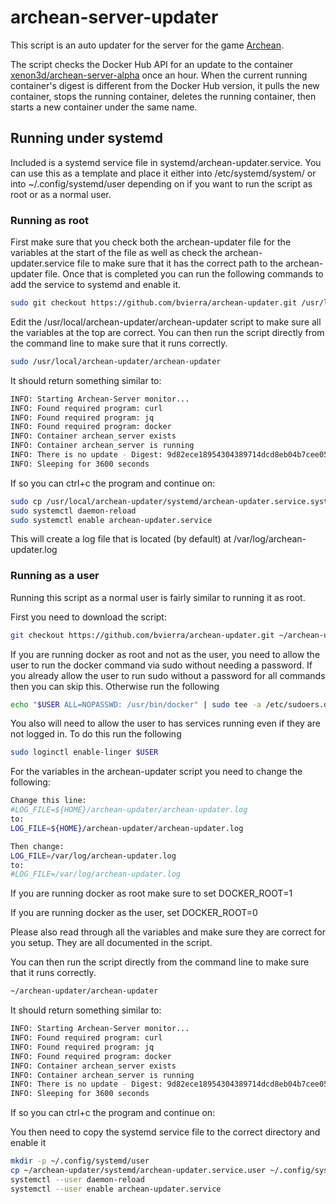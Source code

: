 # archean-server-updater

This script is an auto updater for the server for the game [Archean](https://store.steampowered.com/app/2941660/Archean/).

The script checks the Docker Hub API for an update to the container [xenon3d/archean-server-alpha](https://hub.docker.com/r/xenon3d/archean-server-alpha) once an hour. When the current running container's digest is different from the Docker Hub version, it pulls the new container, stops the running container, deletes the running container, then starts a new container under the same name.

## Running under systemd

Included is a systemd service file in systemd/archean-updater.service. You can use this as a template and place it either into /etc/systemd/system/ or into ~/.config/systemd/user depending on if you want to run the script as root or as a normal user.

### Running as root

First make sure that you check both the archean-updater file for the variables at the start of the file as well as check the archean-updater.service file to make sure that it has the correct path to the archean-updater file. Once that is completed you can run the following commands to add the service to systemd and enable it.

```bash
sudo git checkout https://github.com/bvierra/archean-updater.git /usr/local/archean-updater
```

Edit the /usr/local/archean-updater/archean-updater script to make sure all the variables at the top are correct. You can then run the script directly from the command line to make sure that it runs correctly.

```bash
sudo /usr/local/archean-updater/archean-updater
```

It should return something similar to:

```bash
INFO: Starting Archean-Server monitor...
INFO: Found required program: curl
INFO: Found required program: jq
INFO: Found required program: docker
INFO: Container archean_server exists
INFO: Container archean_server is running
INFO: There is no update - Digest: 9d82ece18954304389714dcd8eb04b7cee05e072e9c88c5d6659f8e35aa5160f
INFO: Sleeping for 3600 seconds
```

If so you can ctrl+c the program and continue on:

```bash
sudo cp /usr/local/archean-updater/systemd/archean-updater.service.system /etc/systemd/system/archean-updater.service
sudo systemctl daemon-reload
sudo systemctl enable archean-updater.service
```

This will create a log file that is located (by default) at /var/log/archean-updater.log

### Running as a user

Running this script as a normal user is fairly similar to running it as root.

First you need to download the script:

```bash
git checkout https://github.com/bvierra/archean-updater.git ~/archean-updater
```

If you are running docker as root and not as the user, you need to allow the user to run the docker command via sudo without needing a password. If you already allow the user to run sudo without a password for all commands then you can skip this. Otherwise run the following

```bash
echo "$USER ALL=NOPASSWD: /usr/bin/docker" | sudo tee -a /etc/sudoers.d/$USER > /dev/null
```

You also will need to allow the user to has services running even if they are not logged in. To do this run the following

```bash
sudo loginctl enable-linger $USER
```

For the variables in the archean-updater script you need to change the following:

```bash
Change this line:
#LOG_FILE=${HOME}/archean-updater/archean-updater.log
to:
LOG_FILE=${HOME}/archean-updater/archean-updater.log

Then change:
LOG_FILE=/var/log/archean-updater.log
to:
#LOG_FILE=/var/log/archean-updater.log
```

If you are running docker as root make sure to set DOCKER_ROOT=1

If you are running docker as the user, set DOCKER_ROOT=0

Please also read through all the variables and make sure they are correct for you setup. They are all documented in the script.

You can then run the script directly from the command line to make sure that it runs correctly.

```bash
~/archean-updater/archean-updater
```

It should return something similar to:

```bash
INFO: Starting Archean-Server monitor...
INFO: Found required program: curl
INFO: Found required program: jq
INFO: Found required program: docker
INFO: Container archean_server exists
INFO: Container archean_server is running
INFO: There is no update - Digest: 9d82ece18954304389714dcd8eb04b7cee05e072e9c88c5d6659f8e35aa5160f
INFO: Sleeping for 3600 seconds
```

If so you can ctrl+c the program and continue on:

You then need to copy the systemd service file to the correct directory and enable it

```bash
mkdir -p ~/.config/systemd/user
cp ~/archean-updater/systemd/archean-updater.service.user ~/.config/systemd/user/archean-updater.service
systemctl --user daemon-reload
systemctl --user enable archean-updater.service
```
